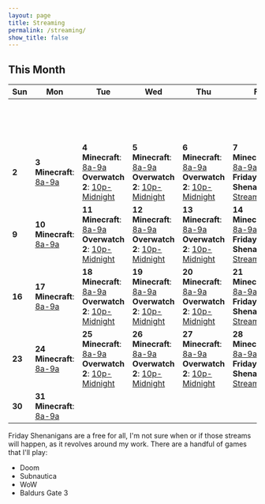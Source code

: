 ```yaml
---
layout: page
title: Streaming
permalink: /streaming/
show_title: false
---
```

## **This Month**

| Sun | Mon | Tue | Wed | Thu | Fri | Sat |
|-----|-----|-----|-----|-----|-----|-----|
|     |     |     |     |     |     | **1** <br> **Weekend Stream***: [Stream](https://www.twitch.tv/videos/2394918306) |
| **2** | **3** <br> **Minecraft**: [8a-9a](https://www.twitch.tv/videos/2396064580) | **4** <br> **Minecraft**: [8a-9a](https://www.twitch.tv/sysop71) <br> **Overwatch 2**: [10p-Midnight](https://www.twitch.tv/sysop71) | **5** <br> **Minecraft**: [8a-9a](https://www.twitch.tv/sysop71) <br> **Overwatch 2**: [10p-Midnight](https://www.twitch.tv/sysop71) | **6** <br> **Minecraft**: [8a-9a](https://www.twitch.tv/videos/2398585348) <br> **Overwatch 2**: [10p-Midnight](https://www.twitch.tv/sysop71) | **7** <br> **Minecraft**: [8a-9a](https://www.twitch.tv/videos/2399433105) <br> **Friday Shenanigans**: [Stream](https://www.twitch.tv/videos/2399480100) | **8** |
| **9** | **10** <br> **Minecraft**: [8a-9a](https://www.twitch.tv/sysop71) | **11** <br> **Minecraft**: [8a-9a](https://www.twitch.tv/videos/2402904101) <br> **Overwatch 2**: [10p-Midnight](https://www.twitch.tv/videos/2403540871) | **12** <br> **Minecraft**: [8a-9a](https://www.twitch.tv/videos/2403726706) <br> **Overwatch 2**: [10p-Midnight](https://www.twitch.tv/sysop71) | **13** <br> **Minecraft**: [8a-9a](https://www.twitch.tv/videos/2404562039) <br> **Overwatch 2**: [10p-Midnight](https://www.twitch.tv/sysop71) | **14** <br> **Minecraft**: [8a-9a](https://www.twitch.tv/sysop71) <br> **Friday Shenanigans**: [Stream](https://www.twitch.tv/sysop71) | **15** |
| **16** | **17** <br> **Minecraft**: [8a-9a](https://www.twitch.tv/videos/2408070194) | **18** <br> **Minecraft**: [8a-9a](https://www.twitch.tv/sysop71) <br> **Overwatch 2**: [10p-Midnight](https://www.twitch.tv/sysop71) | **19** <br> **Minecraft**: [8a-9a](https://www.twitch.tv/sysop71) <br> **Overwatch 2**: [10p-Midnight](https://www.twitch.tv/sysop71) | **20** <br> **Minecraft**: [8a-9a](https://www.twitch.tv/sysop71) <br> **Overwatch 2**: [10p-Midnight](https://www.twitch.tv/sysop71) | **21** <br> **Minecraft**: [8a-9a](https://www.twitch.tv/sysop71) <br> **Friday Shenanigans**: [Stream](https://www.twitch.tv/sysop71) | **22** |
| **23** | **24** <br> **Minecraft**: [8a-9a](https://www.twitch.tv/sysop71) | **25** <br> **Minecraft**: [8a-9a](https://www.twitch.tv/sysop71) <br> **Overwatch 2**: [10p-Midnight](https://www.twitch.tv/sysop71) | **26** <br> **Minecraft**: [8a-9a](https://www.twitch.tv/sysop71) <br> **Overwatch 2**: [10p-Midnight](https://www.twitch.tv/sysop71) | **27** <br> **Minecraft**: [8a-9a](https://www.twitch.tv/sysop71) <br> **Overwatch 2**: [10p-Midnight](https://www.twitch.tv/sysop71) | **28** <br> **Minecraft**: [8a-9a](https://www.twitch.tv/sysop71) <br> **Friday Shenanigans**: [Stream](https://www.twitch.tv/sysop71) | **29** |
| **30** | **31** <br> **Minecraft**: [8a-9a](https://www.twitch.tv/sysop71) |     |     |     |     |     |

Friday Shenanigans are a free for all, I'm not sure when or if those streams will happen, as it revolves around my work. There are a handful of games that I'll play:

- Doom
- Subnautica
- WoW
- Baldurs Gate 3
